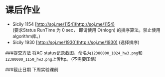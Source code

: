 # 课后作业

+ Sicily 1154 [http://soj.me/1154](http://soj.me/1154)   
  (要求Status RunTime 为 0 sec， 即请使用 O(nlogn) 的排序算法。禁止使用algorithm库。)  
+ Sicily 1930 [http://soj.me/1930](http://soj.me/1930)    (选择排序)

###提交方法
将AC status记录截图，命名为`12380000_1024_hw3.png`和`12380000_1150_hw3.png`上传ftp。（不需要压缩）  


###截止日期
下周实验课前
